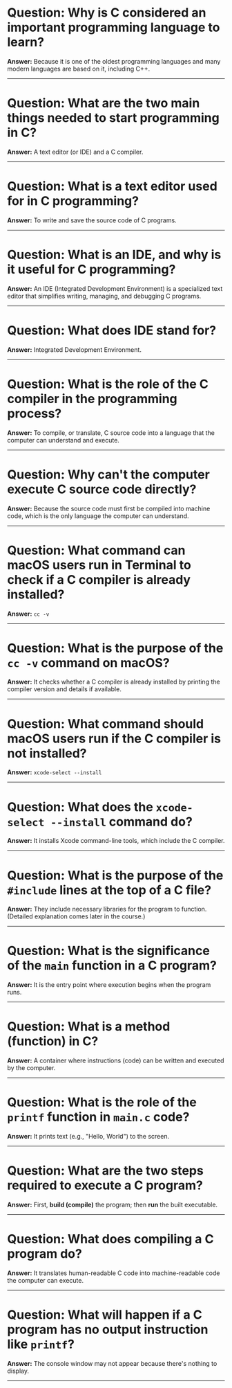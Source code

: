 # Question: Why is C considered an important programming language to learn?

**Answer:** Because it is one of the oldest programming languages and many modern languages are based on it, including C++.

---

# Question: What are the two main things needed to start programming in C?

**Answer:** A text editor (or IDE) and a C compiler.

---

# Question: What is a text editor used for in C programming?

**Answer:** To write and save the source code of C programs.

---

# Question: What is an IDE, and why is it useful for C programming?

**Answer:** An IDE (Integrated Development Environment) is a specialized text editor that simplifies writing, managing, and debugging C programs.

---

# Question: What does IDE stand for?

**Answer:** Integrated Development Environment.

---

# Question: What is the role of the C compiler in the programming process?

**Answer:** To compile, or translate, C source code into a language that the computer can understand and execute.

---

# Question: Why can't the computer execute C source code directly?

**Answer:** Because the source code must first be compiled into machine code, which is the only language the computer can understand.

---

# Question: What command can macOS users run in Terminal to check if a C compiler is already installed?

**Answer:** `cc -v`

---

# Question: What is the purpose of the `cc -v` command on macOS?

**Answer:** It checks whether a C compiler is already installed by printing the compiler version and details if available.

---

# Question: What command should macOS users run if the C compiler is not installed?

**Answer:** `xcode-select --install`

---

# Question: What does the `xcode-select --install` command do?

**Answer:** It installs Xcode command-line tools, which include the C compiler.

---

# Question: What is the purpose of the `#include` lines at the top of a C file?

**Answer:** They include necessary libraries for the program to function. (Detailed explanation comes later in the course.)

---

# Question: What is the significance of the `main` function in a C program?

**Answer:** It is the entry point where execution begins when the program runs.

---

# Question: What is a method (function) in C?

**Answer:** A container where instructions (code) can be written and executed by the computer.

---

# Question: What is the role of the `printf` function in `main.c` code?

**Answer:** It prints text (e.g., "Hello, World") to the screen.

---

# Question: What are the two steps required to execute a C program?

**Answer:** First, **build (compile)** the program; then **run** the built executable.

---

# Question: What does compiling a C program do?

**Answer:** It translates human-readable C code into machine-readable code the computer can execute.

---

# Question: What will happen if a C program has no output instruction like `printf`?

**Answer:** The console window may not appear because there's nothing to display.

---
